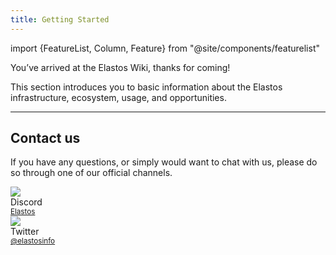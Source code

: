 ```yaml
---
title: Getting Started
---
```


import {FeatureList, Column, Feature} from "@site/components/featurelist"

You’ve arrived at the Elastos Wiki, thanks for coming!

This section introduces you to basic information about the Elastos infrastructure, ecosystem, usage, and opportunities.

<FeatureList>
  <Column title="Introduction to Elastos">
    <Feature url="/start/introduction" title="What is Elastos?" subtitle="Learn the Basics about Elastos" image="elastos-logo.png" />
    <Feature url="/start/dids" title="Decentralized Identifiers" subtitle="DIDs role in Web3" image="user.png" />
    <Feature url="/start/essentials" title="Create an Account" subtitle="Start your Elastos journey" image="user.png" />
  </Column>
  <Column title="The Ecosystem">
    <Feature url="/start/utility" title="Token Utility" subtitle="Learn about the ELA token" image="ela.png" />
    <Feature url="/start/wallets" title="Wallets" subtitle="Manage your assets" image="transaction.png" />
    <Feature url="/start/staking-guide" title="Staking" subtitle="Help secure the network" image="validation.png" />
    <Feature url="/start/building" title="Tools" subtitle="Explore the components that make up the Elastos SmartWeb" image="experiment.png" />
  </Column>
  <Column title="More Resources">
    <Feature url="/start/governance" title="Governance" subtitle="Participate in community decision making" image="validation.png" />
    <Feature url="/start/funding" title="Funding" subtitle="Learn how to receive support to build on Elastos" image="blocks.png" />
  </Column>
</FeatureList>

---

## Contact us

If you have any questions, or simply would want to chat with us, please do so through one of our official channels.
<br/>

<div class="container">
  <div class="row">
     <div class="col col--2">
      <div class="avatar">
        <img
          class="avatar__photo"
          src={require("@site/static/docs/assets/home/discord.png").default} />
        <div class="avatar__intro">
          <div class="avatar__name">Discord</div>
          <small class="avatar__subtitle"><a href="https://discord.gg/elastos">Elastos</a></small>
        </div>
      </div>
    </div>
    <div class="col col--2">
      <div class="avatar">
        <img
          class="avatar__photo"
          src={require("@site/static/docs/assets/home/twitter.png").default} />
        <div class="avatar__intro">
          <div class="avatar__name">Twitter</div>
          <small class="avatar__subtitle"><a href="https://twitter.com/@elastosinfo">@elastosinfo</a></small>
        </div>
      </div>
    </div>
  </div>
</div>
